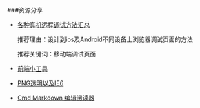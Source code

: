###资源分享

* [各种真机远程调试方法汇总](https://github.com/jieyou/remote_inspect_web_on_real_device/)

    推荐理由：设计到ios及Android不同设备上浏览器调试页面的方法

    推荐关键词：移动端调试页面
* [前端小工具](http://www.zhihu.com/question/20241338)
* [PNG透明以及IE6](https://www.evernote.com/shard/s208/sh/57243e34-b55b-435a-9d9a-416d62007371/ac6214930c76f0fd)
* [Cmd Markdown 编辑阅读器](https://www.zybuluo.com/mdeditor)
